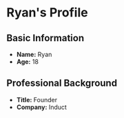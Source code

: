 # Ryan's Profile

## Basic Information
- **Name:** Ryan
- **Age:** 18

## Professional Background
- **Title:** Founder
- **Company:** Induct



